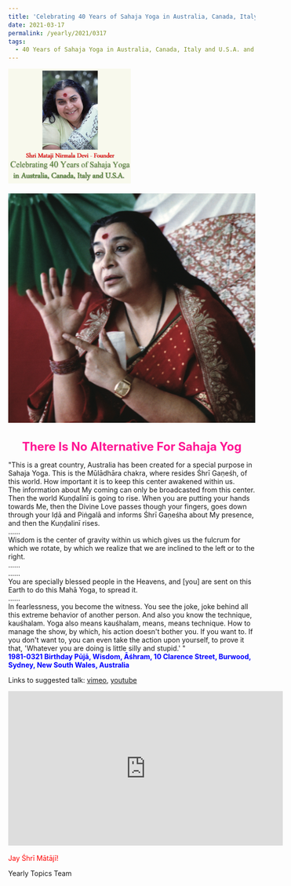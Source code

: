 ```yaml
---
title: 'Celebrating 40 Years of Sahaja Yoga in Australia, Canada, Italy and U.S.A. and its Culture, Post 11'
date: 2021-03-17
permalink: /yearly/2021/0317
tags:
  - 40 Years of Sahaja Yoga in Australia, Canada, Italy and U.S.A. and its Culture
---
```


<div style="text-align: left"><img src="/images/Celebrating40YearsSahajaYoga.png" width="250" /></div><br>

<div style="text-align: center"><img src="/images/image645.png" /></div>

<br>
<p style="color:DeepPink; text-align:center">
<font size="+2"><b>There Is No Alternative For Sahaja Yog</b><br></font>
</p>

<p>
"This is a great country, Australia has been created for a special purpose in Sahaja Yoga. This is the Mūlādhāra chakra, where resides Śhrī Gaṇeśh, of this world. How important it is to keep this center awakened within us.<br>
The information about My coming can only be broadcasted from this center. Then the world Kuṇḍalinī is going to rise. When you are putting your hands towards Me, then the Divine Love passes though your fingers, goes down through your Iḍā and Piṅgalā and informs Śhrī Gaṇeśha about My presence, and then the Kuṇḍalinī rises.<br>
......<br>
Wisdom is the center of gravity within us which gives us the fulcrum for which we rotate, by which we realize that we are inclined to the left or to the right.<br>
......<br 
How there are ... there is no alternative for Sahaj Yog, no alternative, one must know. Everything that is living has no alternatives.<br>
......<br>
You are specially blessed people in the Heavens, and [you] are sent on this Earth to do this Mahā Yoga, to spread it.<br>
......<br>
In fearlessness, you become the witness. You see the joke, joke behind all this extreme behavior of another person. And also you know the technique, kauśhalam. Yoga also means kauśhalam, means, means technique. How to manage the show, by which, his action doesn't bother you. If you want to. If you don't want to, you can even take the action upon yourself, to prove it that, 'Whatever you are doing is little silly and stupid.' "<br>
<font color="blue"><b>1981-0321 Birthday Pūjā, Wisdom, Āśhram, 10 Clarence Street, Burwood, Sydney, New South Wales, Australia</b></font><br>
</p>

Links to suggested talk: <a href="https://vimeo.com/287186013"> vimeo</a>, <a href="https://www.youtube.com/watch?v=NCQVjIWJQm4"> youtube</a><br>

<iframe width="560" height="315" src="https://www.youtube.com/embed/NCQVjIWJQm4" frameborder="0" allow="accelerometer; autoplay; clipboard-write; encrypted-media; gyroscope; picture-in-picture" allowfullscreen></iframe>

<p style="color:red;">Jay Śhrī Mātājī!<br></p>

Yearly Topics Team